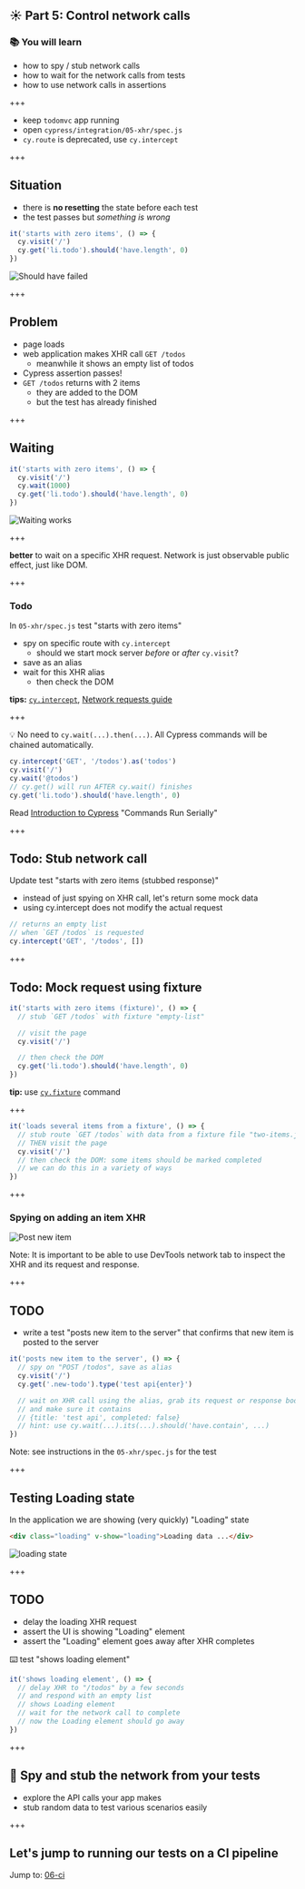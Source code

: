 ## ☀️ Part 5: Control network calls

### 📚 You will learn

- how to spy / stub network calls
- how to wait for the network calls from tests
- how to use network calls in assertions

+++

- keep `todomvc` app running
- open `cypress/integration/05-xhr/spec.js`
- `cy.route` is deprecated, use `cy.intercept`

+++

## Situation

- there is **no resetting** the state before each test
- the test passes but _something is wrong_

```javascript
it('starts with zero items', () => {
  cy.visit('/')
  cy.get('li.todo').should('have.length', 0)
})
```

![Should have failed](./images/test-passes-but-this-is-wrong.png)

+++

## Problem

- page loads
- web application makes XHR call `GET /todos`
  - meanwhile it shows an empty list of todos
- Cypress assertion passes!
- `GET /todos` returns with 2 items
  - they are added to the DOM
  - but the test has already finished

+++

## Waiting

```javascript
it('starts with zero items', () => {
  cy.visit('/')
  cy.wait(1000)
  cy.get('li.todo').should('have.length', 0)
})
```

![Waiting works](./images/waiting.png)

+++

**better** to wait on a specific XHR request. Network is just observable public effect, just like DOM.

+++

### Todo

In `05-xhr/spec.js` test "starts with zero items"

- spy on specific route with `cy.intercept`
  - should we start mock server _before_ or _after_ `cy.visit`?
- save as an alias
- wait for this XHR alias
  - then check the DOM


**tips:** [`cy.intercept`]('https://on.cypress.io/intercept), [Network requests guide](https://on.cypress.io/network-requests)

+++

💡 No need to `cy.wait(...).then(...)`. All Cypress commands will be chained automatically.

```js
cy.intercept('GET', '/todos').as('todos')
cy.visit('/')
cy.wait('@todos')
// cy.get() will run AFTER cy.wait() finishes
cy.get('li.todo').should('have.length', 0)
```

Read [Introduction to Cypress](https://on.cypress.io/introduction-to-cypress) "Commands Run Serially"

+++

## Todo: Stub network call

Update test "starts with zero items (stubbed response)"

- instead of just spying on XHR call, let's return some mock data
- using cy.intercept does not modify the actual request

```javascript
// returns an empty list
// when `GET /todos` is requested
cy.intercept('GET', '/todos', [])
```

+++

## Todo: Mock request using fixture

```javascript
it('starts with zero items (fixture)', () => {
  // stub `GET /todos` with fixture "empty-list"

  // visit the page
  cy.visit('/')

  // then check the DOM
  cy.get('li.todo').should('have.length', 0)
})
```
**tip:** use [`cy.fixture`](https://on.cypress.io/fixture) command

+++

```javascript
it('loads several items from a fixture', () => {
  // stub route `GET /todos` with data from a fixture file "two-items.json"
  // THEN visit the page
  cy.visit('/')
  // then check the DOM: some items should be marked completed
  // we can do this in a variety of ways
})
```

+++

### Spying on adding an item XHR

![Post new item](./images/post-item.png)

Note:
It is important to be able to use DevTools network tab to inspect the XHR and its request and response.

+++

## TODO

- write a test "posts new item to the server" that confirms that new item is posted to the server

```javascript
it('posts new item to the server', () => {
  // spy on "POST /todos", save as alias
  cy.visit('/')
  cy.get('.new-todo').type('test api{enter}')

  // wait on XHR call using the alias, grab its request or response body
  // and make sure it contains
  // {title: 'test api', completed: false}
  // hint: use cy.wait(...).its(...).should('have.contain', ...)
})
```

Note:
see instructions in the `05-xhr/spec.js` for the test

+++

## Testing Loading state

In the application we are showing (very quickly) "Loading" state

```html
<div class="loading" v-show="loading">Loading data ...</div>
```

![loading state](./images/loading-state.png)

+++

## TODO

- delay the loading XHR request
- assert the UI is showing "Loading" element
- assert the "Loading" element goes away after XHR completes

⌨️ test "shows loading element"

```javascript
it('shows loading element', () => {
  // delay XHR to "/todos" by a few seconds
  // and respond with an empty list
  // shows Loading element
  // wait for the network call to complete
  // now the Loading element should go away
})
```

+++

## 🏁 Spy and stub the network from your tests

- explore the API calls your app makes
- stub random data to test various scenarios easily

+++

## Let's jump to running our tests on a CI pipeline

Jump to: [06-ci](?p=06-ci)